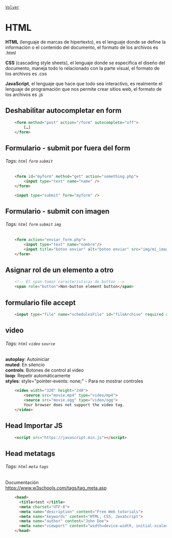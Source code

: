 ﻿[`Volver`](../index.html)

# HTML

**HTML** (lenguaje de marcas de hipertexto), es el lenguaje donde se define la información o el contenido del documento, el formato de los archivos es .html

**CSS** (cascading style sheets), el lenguaje donde se especifica el diseño del documento, maneja todo lo relacionado con la parte visual, el formato de los archivos es .css

**JavaScript**, el lenguaje que hace que todo sea interactivo, es realmente el lenguaje de programación que nos permite crear sitios web, el formato de los archivos es .js


## Deshabilitar autocompletar en form
```html
    <form method="post" action="/form" autocomplete="off">
        […]
    </form>
```

## Formulario - submit por fuera del form 
###### Tags: `html` `form` `submit`
```html
    <form id="myform" method="get" action="something.php">
        <input type="text" name="name" />
    </form>

    <input type="submit" form="myform" />
```

## Formulario - submit con imagen
###### Tags: `html` `form` `submit` `img`
```html
    <form action="enviar_form.php">
        <input type="text" name="nombre"/>
        <input title="boton enviar" alt="boton enviar" src="img/mi_imagen.jpg" type="image" />
    </form>
```

## Asignar rol de un elemento a otro
```html
    <!-- El span tomar características de botton -->
    <span role="button">Non-button element button</span>
```

## formulario file accept
```html
    <input type="file" name="schedulesFile" id="fileArchive" required accept=".xlsx">
```

## video
###### Tags: `html` `video` `source`

**autoplay**: Autoiniciar  
**muted**: En silencio  
**controls**: Botones de control al video  
**loop**: Repetir automáticamente  
**styles**: style="pointer-events: none;" - Para no mostrar controles  

```html
    <video width="320" height="240">
        <source src="movie.mp4" type="video/mp4">
        <source src="movie.ogg" type="video/ogg">
        Your browser does not support the video tag.
    </video>
```

## Head Importar JS
```html
    <script src="https://javascript.min.js"></script>
```


## Head metatags
###### Tags: `html` `meta` `tags`

Documentación  
https://www.w3schools.com/tags/tag_meta.asp

```html
    <head>
      <title>test </title>
      <meta charset="UTF-8">
      <meta name="description" content="Free Web tutorials">
      <meta name="keywords" content="HTML, CSS, JavaScript">
      <meta name="author" content="John Doe">
      <meta name="viewport" content="width=device-width, initial-scale=1.0">
    </head>
```
